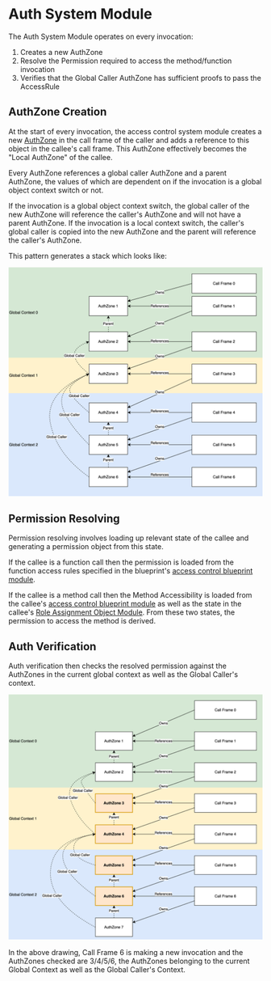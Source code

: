 # Auth System Module

The Auth System Module operates on every invocation:
1. Creates a new AuthZone
2. Resolve the Permission required to access the method/function invocation
3. Verifies that the Global Caller AuthZone has sufficient proofs to pass the AccessRule

## AuthZone Creation

At the start of every invocation, the access control system module creates a new
[AuthZone](authzone.md) in the call frame of the caller and adds a reference to this object
in the callee's call frame. This AuthZone effectively becomes the "Local AuthZone" of the callee.

Every AuthZone references a global caller AuthZone and a parent AuthZone, the values of which
are dependent on if the invocation is a global object context switch or not.

If the invocation is a global object context switch, the global caller of the new AuthZone
will reference the caller's AuthZone and will not have a parent AuthZone. If the invocation
is a local context switch, the caller's global caller is copied into the new AuthZone and the
parent will reference the caller's AuthZone.

This pattern generates a stack which looks like:

![](auth_stack.drawio.svg)

## Permission Resolving

Permission resolving involves loading up relevant state of the callee and generating a permission
object from this state.

If the callee is a function call then the permission is loaded from the function access rules
specified in the blueprint's [access control blueprint module](blueprint_module.md).

If the callee is a method call then the Method Accessibility is loaded from the callee's
[access control blueprint module](blueprint_module.md) as well as the state in the callee's
[Role Assignment Object Module](role_assignment.md). From these two states, the permission to
access the method is derived.

## Auth Verification

Auth verification then checks the resolved permission against the AuthZones in the current
global context as well as the Global Caller's context.

![](auth_zones.drawio.svg)

In the above drawing, Call Frame 6 is making a new invocation and the AuthZones checked are
3/4/5/6, the AuthZones belonging to the current Global Context as well as the Global Caller's
Context.

